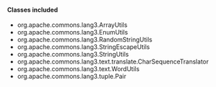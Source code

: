 #### Classes included
- org.apache.commons.lang3.ArrayUtils
- org.apache.commons.lang3.EnumUtils
- org.apache.commons.lang3.RandomStringUtils
- org.apache.commons.lang3.StringEscapeUtils
- org.apache.commons.lang3.StringUtils
- org.apache.commons.lang3.text.translate.CharSequenceTranslator
- org.apache.commons.lang3.text.WordUtils
- org.apache.commons.lang3.tuple.Pair
